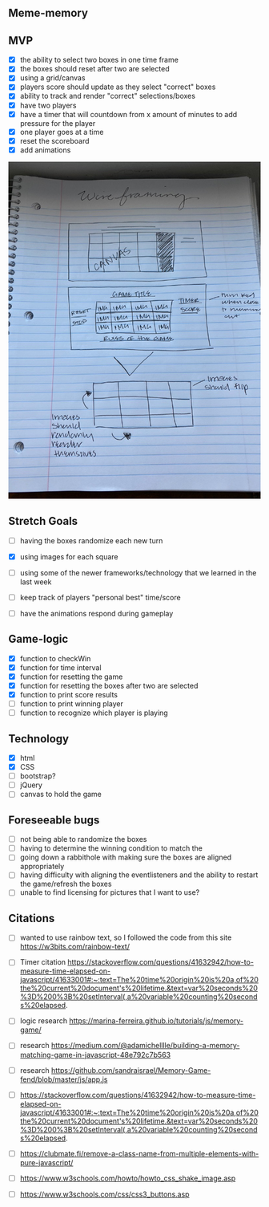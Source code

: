 ## Meme-memory 

## MVP 

- [x] the ability to select two boxes in one time frame 
- [X] the boxes should reset after two are selected 
- [X] using a grid/canvas 
- [X] players score should update as they select "correct" boxes
- [X] ability to track and render "correct" selections/boxes
- [x] have two players
- [X] have a timer that will countdown from x amount of minutes to add pressure for the player
- [x] one player goes at a time
- [X] reset the scoreboard 
- [X] add animations 

![](8EC397FF-48DF-4F61-9C67-08A0140CADE6_1_105_c.jpeg)

## Stretch Goals 

- [ ] having the boxes randomize each new turn 
- [X] using images for each square 
- [ ] using some of the newer frameworks/technology that we learned in the last week
- [ ] keep track of players "personal best" time/score 
- [ ] have the animations respond during gameplay 


## Game-logic

- [X] function to checkWin
- [X] function for time interval
- [X] function for resetting the game
- [X] function for resetting the boxes after two are selected 
- [X] function to print score results
- [ ] function to print winning player
- [ ] function to recognize which player is playing 

## Technology

- [X] html
- [X] CSS
- [ ] bootstrap?
- [ ] jQuery
- [ ] canvas to hold the game 

## Foreseeable bugs 

- [ ] not being able to randomize the boxes
- [ ] having to determine the winning condition to match the 
- [ ] going down a rabbithole with making sure the boxes are aligned appropriately 
- [ ] having difficulty with aligning the eventlisteners and the ability to restart the game/refresh the boxes
- [ ] unable to find licensing for pictures that I want to use? 

## Citations 

- [ ] wanted to use rainbow text, so I followed the code from this site https://w3bits.com/rainbow-text/
- [ ] Timer citation https://stackoverflow.com/questions/41632942/how-to-measure-time-elapsed-on-javascript/41633001#:~:text=The%20time%20origin%20is%20a,of%20the%20current%20document's%20lifetime.&text=var%20seconds%20%3D%200%3B%20setInterval(,a%20variable%20counting%20seconds%20elapsed.

- [ ] logic research https://marina-ferreira.github.io/tutorials/js/memory-game/
- [ ] research https://medium.com/@adamichelllle/building-a-memory-matching-game-in-javascript-48e792c7b563
- [ ] research https://github.com/sandraisrael/Memory-Game-fend/blob/master/js/app.js
- [ ] https://stackoverflow.com/questions/41632942/how-to-measure-time-elapsed-on-javascript/41633001#:~:text=The%20time%20origin%20is%20a,of%20the%20current%20document's%20lifetime.&text=var%20seconds%20%3D%200%3B%20setInterval(,a%20variable%20counting%20seconds%20elapsed.
- [ ] https://clubmate.fi/remove-a-class-name-from-multiple-elements-with-pure-javascript/
- [ ] https://www.w3schools.com/howto/howto_css_shake_image.asp
- [ ] https://www.w3schools.com/css/css3_buttons.asp